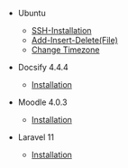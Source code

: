 - Ubuntu 


  - [SSH-Installation](docsify/_ubuntu/ssh.md)
  - [Add-Insert-Delete(File)](docsify/_ubuntu/filing.md)
  - [Change Timezone](docsify/_ubuntu/timezone.md)

- Docsify 4.4.4

  - [Installation](docsify/docsify_installation.md)

- Moodle 4.0.3

  - [Installation](docsify/moodle_installation.md)

- Laravel 11

  - [Installation](docsify/laravel11_installation.md)
